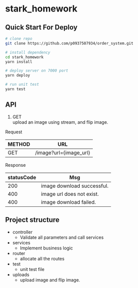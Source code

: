 # stark_homework

## Quick Start For Deploy
```sh
# clone repo
git clone https://github.com/p0937507934/order_system.git

# install dependency
cd stark_homework
yarn install 

# deploy server on 7000 port
yarn deploy

# run unit test
yarn test
```

## API

1. GET   
upload an image using stream, and flip image.

Request

| METHOD | URL                    |
| ------- | ----------------------| 
| GET    | /image?url={image_url} | 

Response

| statusCode | Msg                    |
| ------- | ----------------------| 
| 200    | image download successful. | 
| 400    | image url does not exist. | 
| 400    | image download failed. | 





## Project structure
- controller
  - Validate all parameters and call services
- services
  - Implement business logic
- router
  - allocate all the routes
- test
  - unit test file
- uploads
  - upload image and flip image.



  
